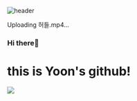 ![header](https://capsule-render.vercel.app/api?type=waving&color=gradient&height=170&section=header&text=YoonSojeong&fontSize=60&animation=fadeIn)


Uploading 허들.mp4…


### Hi there👋   
# this is Yoon's github!

<img src="https://capsule-render.vercel.app/api?type=waving&color=711fc4&height=150&section=footer" />
<!--
**yu-nsojeong/yu-nsojeong** is a ✨ _special_ ✨ repository because its `README.md` (this file) appears on your GitHub profile.

Here are some ideas to get you started:

- 🔭 I’m currently working on ...
- 🌱 I’m currently learning ...
- 👯 I’m looking to collaborate on ...
- 🤔 I’m looking for help with ...
- 💬 Ask me about ...
- 📫 How to reach me: ...
- 😄 Pronouns: ...
- ⚡ Fun fact: ...
-->
